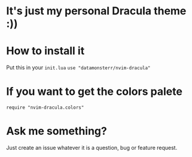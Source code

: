 # It's just my personal Dracula theme :))

# How to install it

Put this in your `init.lua`
`use "datamonsterr/nvim-dracula"`

# If you want to get the colors palete

`require "nvim-dracula.colors"`

# Ask me something?

Just create an issue whatever it is a question, bug or feature request.
